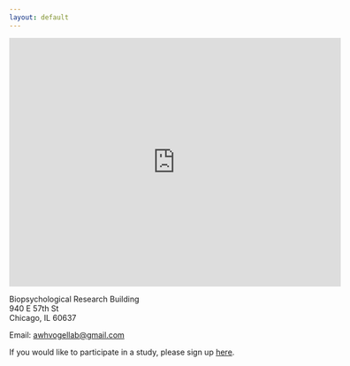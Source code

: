 ```yaml
---
layout: default
---
```


<iframe src="https://www.google.com/maps/embed?pb=!1m18!1m12!1m3!1d2974.703715016995!2d-87.60447854882723!3d41.79159857869971!2m3!1f0!2f0!3f0!3m2!1i1024!2i768!4f13.1!3m3!1m2!1s0x880e293ebe3c2ae7%3A0x6a285c05422ba897!2s940+E+57th+St%2C+Chicago%2C+IL+60637!5e0!3m2!1sen!2sus!4v1565727788978!5m2!1sen!2sus" width="600" height="450" frameborder="0" style="border:0" allowfullscreen></iframe>

Biopsychological Research Building  
940 E 57th St  
Chicago, IL 60637  

Email: [awhvogellab@gmail.com](mailto:awhvogellab@gmail.com)

If you would like to participate in a study, please sign up [here](https://awh-vogel.sona-systems.com/Default.aspx?ReturnUrl=/).
